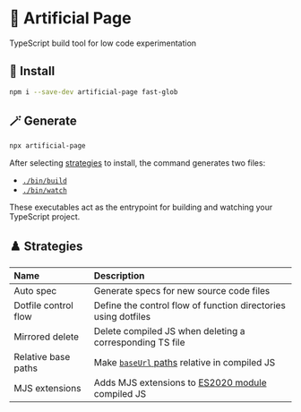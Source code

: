 # 🦾 Artificial Page

TypeScript build tool for low code experimentation

## 🏁 Install

```bash
npm i --save-dev artificial-page fast-glob
```

## 🪄 Generate

```bash
npx artificial-page
```

After selecting [strategies](#%EF%B8%8F-strategies) to install, the command generates two files:

  * [`./bin/build`](docs/build.md)
  * [`./bin/watch`](docs/watch.md)

These executables act as the entrypoint for building and watching your TypeScript project.

## ♟️ Strategies

| Name | Description |
| :--- | :--- |
| Auto spec | Generate specs for new source code files |
| Dotfile control flow | Define the control flow of function directories using dotfiles |
| Mirrored delete | Delete compiled JS when deleting a corresponding TS file |
| Relative base paths | Make [`baseUrl` paths](https://www.typescriptlang.org/tsconfig#baseUrl) relative in compiled JS |
| MJS extensions | Adds MJS extensions to [ES2020 module](https://www.typescriptlang.org/tsconfig#module) compiled JS |